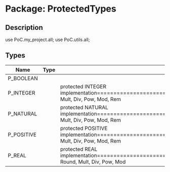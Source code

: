 # Package: ProtectedTypes

## Description

use			PoC.my_project.all;
use			PoC.utils.all;

## Types

| Name       | Type | Description                                                                                                                                |
| ---------- | ---- | ------------------------------------------------------------------------------------------------------------------------------------------ |
| P_BOOLEAN  |      |                                                                                                                                            |
| P_INTEGER  |      | protected INTEGER implementation===========================================================================TODO: Mult, Div, Pow, Mod, Rem  |
| P_NATURAL  |      | protected NATURAL implementation===========================================================================TODO: Mult, Div, Pow, Mod, Rem  |
| P_POSITIVE |      | protected POSITIVE implementation===========================================================================TODO: Mult, Div, Pow, Mod, Rem |
| P_REAL     |      | protected REAL implementation===========================================================================TODO: Round, Mult, Div, Pow, Mod   |
